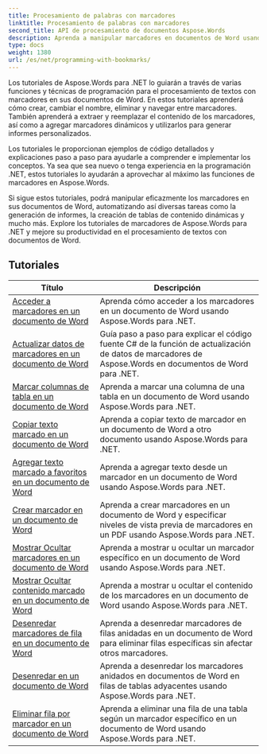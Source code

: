 ```yaml
---
title: Procesamiento de palabras con marcadores
linktitle: Procesamiento de palabras con marcadores
second_title: API de procesamiento de documentos Aspose.Words
description: Aprenda a manipular marcadores en documentos de Word usando Aspose.Words para .NET. Los tutoriales lo guiarán a través de los pasos para crear, acceder y editar marcadores en un documento de Word.
type: docs
weight: 1380
url: /es/net/programming-with-bookmarks/
---
```


Los tutoriales de Aspose.Words para .NET lo guiarán a través de varias funciones y técnicas de programación para el procesamiento de textos con marcadores en sus documentos de Word. En estos tutoriales aprenderá cómo crear, cambiar el nombre, eliminar y navegar entre marcadores. También aprenderá a extraer y reemplazar el contenido de los marcadores, así como a agregar marcadores dinámicos y utilizarlos para generar informes personalizados.

Los tutoriales le proporcionan ejemplos de código detallados y explicaciones paso a paso para ayudarle a comprender e implementar los conceptos. Ya sea que sea nuevo o tenga experiencia en la programación .NET, estos tutoriales lo ayudarán a aprovechar al máximo las funciones de marcadores en Aspose.Words.

Si sigue estos tutoriales, podrá manipular eficazmente los marcadores en sus documentos de Word, automatizando así diversas tareas como la generación de informes, la creación de tablas de contenido dinámicas y mucho más. Explore los tutoriales de marcadores de Aspose.Words para .NET y mejore su productividad en el procesamiento de textos con documentos de Word.

 ## Tutoriales
| Título | Descripción |
| --- | --- |
| [Acceder a marcadores en un documento de Word](./access-bookmarks/) | Aprenda cómo acceder a los marcadores en un documento de Word usando Aspose.Words para .NET. |
| [Actualizar datos de marcadores en un documento de Word](./update-bookmark-data/) | Guía paso a paso para explicar el código fuente C# de la función de actualización de datos de marcadores de Aspose.Words en documentos de Word para .NET. |
| [Marcar columnas de tabla en un documento de Word](./bookmark-table-columns/) | Aprenda a marcar una columna de una tabla en un documento de Word usando Aspose.Words para .NET. |
| [Copiar texto marcado en un documento de Word](./copy-bookmarked-text/) | Aprenda a copiar texto de marcador en un documento de Word a otro documento usando Aspose.Words para .NET. |
| [Agregar texto marcado a favoritos en un documento de Word](./append-bookmarked-text/) | Aprenda a agregar texto desde un marcador en un documento de Word usando Aspose.Words para .NET. |
| [Crear marcador en un documento de Word](./create-bookmark/) | Aprenda a crear marcadores en un documento de Word y especificar niveles de vista previa de marcadores en un PDF usando Aspose.Words para .NET. |
| [Mostrar Ocultar marcadores en un documento de Word](./show-hide-bookmarks/) | Aprenda a mostrar u ocultar un marcador específico en un documento de Word usando Aspose.Words para .NET. |
| [Mostrar Ocultar contenido marcado en un documento de Word](./show-hide-bookmarked-content/) | Aprenda a mostrar u ocultar el contenido de los marcadores en un documento de Word usando Aspose.Words para .NET. |
| [Desenredar marcadores de fila en un documento de Word](./untangle-row-bookmarks/) | Aprenda a desenredar marcadores de filas anidadas en un documento de Word para eliminar filas específicas sin afectar otros marcadores. |
| [Desenredar en un documento de Word](./untangle/) | Aprenda a desenredar los marcadores anidados en documentos de Word en filas de tablas adyacentes usando Aspose.Words para .NET. |
| [Eliminar fila por marcador en un documento de Word](./delete-row-by-bookmark/) | Aprenda a eliminar una fila de una tabla según un marcador específico en un documento de Word usando Aspose.Words para .NET. |